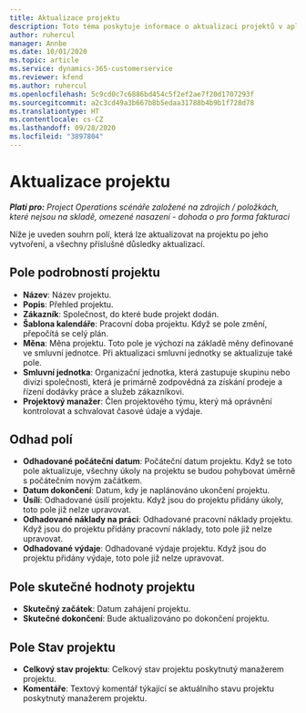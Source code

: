 ```yaml
---
title: Aktualizace projektu
description: Toto téma poskytuje informace o aktualizaci projektů v aplikaci Project Operations.
author: ruhercul
manager: Annbe
ms.date: 10/01/2020
ms.topic: article
ms.service: dynamics-365-customerservice
ms.reviewer: kfend
ms.author: ruhercul
ms.openlocfilehash: 5c9cd0c7c6886bd454c5f2ef2ae7f20d1707293f
ms.sourcegitcommit: a2c3cd49a3b667b8b5edaa31788b4b9b1f728d78
ms.translationtype: HT
ms.contentlocale: cs-CZ
ms.lasthandoff: 09/28/2020
ms.locfileid: "3897804"
---
```

# <a name="update-a-project"></a>Aktualizace projektu

_**Platí pro:** Project Operations scénáře založené na zdrojích / položkách, které nejsou na skladě, omezené nasazení - dohoda o pro forma fakturaci_

Níže je uveden souhrn polí, která lze aktualizovat na projektu po jeho vytvoření, a všechny příslušné důsledky aktualizací.

## <a name="project-detail-fields"></a>Pole podrobností projektu

- **Název**: Název projektu.
- **Popis**: Přehled projektu.
- **Zákazník**: Společnost, do které bude projekt dodán.
- **Šablona kalendáře**: Pracovní doba projektu. Když se pole změní, přepočítá se celý plán.
- **Měna**: Měna projektu. Toto pole je výchozí na základě měny definované ve smluvní jednotce. Při aktualizaci smluvní jednotky se aktualizuje také pole.
- **Smluvní jednotka**: Organizační jednotka, která zastupuje skupinu nebo divizi společnosti, která je primárně zodpovědná za získání prodeje a řízení dodávky práce a služeb zákazníkovi. 
- **Projektový manažer**: Člen projektového týmu, který má oprávnění kontrolovat a schvalovat časové údaje a výdaje.

## <a name="estimate-fields"></a>Odhad polí

- **Odhadované počáteční datum**: Počáteční datum projektu. Když se toto pole aktualizuje, všechny úkoly na projektu se budou pohybovat úměrně s počátečním novým začátkem.
- **Datum dokončení**: Datum, kdy je naplánováno ukončení projektu.
- **Úsílí**: Odhadované úsilí projektu. Když jsou do projektu přidány úkoly, toto pole již nelze upravovat.
- **Odhadované náklady na práci**: Odhadované pracovní náklady projektu. Když jsou do projektu přidány pracovní náklady, toto pole již nelze upravovat.
- **Odhadované výdaje**: Odhadované výdaje projektu. Když jsou do projektu přidány výdaje, toto pole již nelze upravovat.

## <a name="project-actual-fields"></a>Pole skutečné hodnoty projektu
- **Skutečný začátek**: Datum zahájení projektu.
- **Skutečné dokončení**: Bude aktualizováno po dokončení projektu.

## <a name="project-status-fields"></a>Pole Stav projektu

- **Celkový stav projektu**: Celkový stav projektu poskytnutý manažerem projektu.
- **Komentáře**: Textový komentář týkající se aktuálního stavu projektu poskytnutý manažerem projektu.

